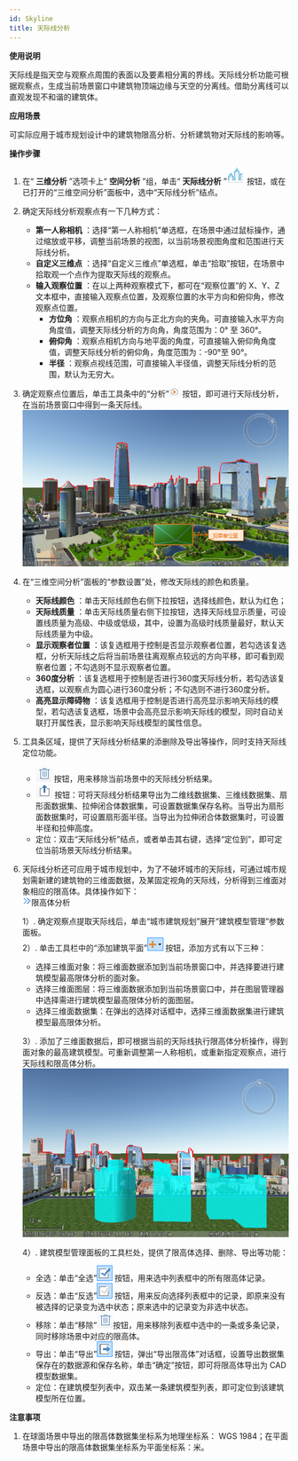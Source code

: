 ```yaml
---
id: Skyline
title: 天际线分析
---
```

**使用说明**

天际线是指天空与观察点周围的表面以及要素相分离的界线。天际线分析功能可根据观察点，生成当前场景窗口中建筑物顶端边缘与天空的分离线。借助分离线可以直观发现不和谐的建筑体。

**应用场景**

可实际应用于城市规划设计中的建筑物限高分析、分析建筑物对天际线的影响等。

**操作步骤**

  1. 在“ **三维分析** ”选项卡上“ **空间分析** ”组，单击“ **天际线分析** ”![](img/Image_Skyline.large.png) 按钮，或在已打开的“三维空间分析”面板中，选中“天际线分析”结点。
  2. 确定天际线分析观察点有一下几种方式： 
       * **第一人称相机** ：选择“第一人称相机”单选框，在场景中通过鼠标操作，通过缩放或平移，调整当前场景的视图，以当前场景视图角度和范围进行天际线分析。
       * **自定义三维点** ：选择“自定义三维点”单选框，单击“拾取”按钮，在场景中拾取观一个点作为提取天际线的观察点。
       * **输入观察位置** ：在以上两种观察模式下，都可在“观察位置”的 X、Y、Z 文本框中，直接输入观察点位置，及观察位置的水平方向和俯仰角，修改观察点位置。 
         * **方位角** ：观察点相机的方向与正北方向的夹角。可直接输入水平方向角度值，调整天际线分析的方向角，角度范围为：0° 至 360°。
         * **俯仰角** ：观察点相机方向与地平面的角度，可直接输入俯仰角角度值，调整天际线分析的俯仰角，角度范围为：-90°至 90°。
         * **半径** ：观察点视线范围，可直接输入半径值，调整天际线分析的范围，默认为无穷大。
  3. 确定观察点位置后，单击工具条中的“分析”![](img/flag02.png) 按钮，即可进行天际线分析，在当前场景窗口中得到一条天际线。  
![天际线分析结果](img/SkylineResult.png)  
  
  4. 在“三维空间分析”面板的“参数设置”处，修改天际线的颜色和质量。 
       * **天际线颜色** ：单击天际线颜色右侧下拉按钮，选择线颜色，默认为红色；
       * **天际线质量** ：单击天际线质量右侧下拉按钮，选择天际线显示质量，可设置线质量为高级、中级或低级，其中，设置为高级时线质量最好，默认天际线质量为中级。
       * **显示观察者位置** ：该复选框用于控制是否显示观察者位置，若勾选该复选框，分析天际线之后将当前场景往离观察点较远的方向平移，即可看到观察者位置；不勾选则不显示观察者位置。
       * **360度分析** ：该复选框用于控制是否进行360度天际线分析，若勾选该复选框，以观察点为圆心进行360度分析；不勾选则不进行360度分析。
       * **高亮显示障碍物** ：该复选框用于控制是否进行高亮显示影响天际线的模型，若勾选该复选框，场景中会高亮显示影响天际线的模型，同时自动关联打开属性表，显示影响天际线模型的属性信息。
  5. 工具条区域，提供了天际线分析结果的添删除及导出等操作，同时支持天际线定位功能。 
       * ![](img/RemoveButton.png) 按钮，用来移除当前场景中的天际线分析结果。
       * ![](img/Export.png) 按钮：可将天际线分析结果导出为二维线数据集、三维线数据集、扇形面数据集、拉伸闭合体数据集，可设置数据集保存名称。当导出为扇形面数据集时，可设置扇形面半径。当导出为拉伸闭合体数据集时，可设置半径和拉伸高度。
       * 定位：双击“天际线分析”结点，或者单击其右键，选择“定位到”，即可定位当前场景天际线分析结果。
  6. 天际线分析还可应用于城市规划中，为了不破坏城市的天际线，可通过城市规划需新建的建筑物的三维面数据，及某固定视角的天际线，分析得到三维面对象相应的限高体。具体操作如下：  
![](img/close.gif)限高体分析

     1）. 确定观察点提取天际线后，单击“城市建筑规划”展开“建筑模型管理”参数面板。  
     2）. 单击工具栏中的“添加建筑平面”![](../../img/Add4.png) 按钮，添加方式有以下三种： 
       * 选择三维面对象：将三维面数据添加到当前场景窗口中，并选择要进行建筑模型最高限体分析的面对象。
       * 选择三维面图层：将三维面数据添加到当前场景窗口中，并在图层管理器中选择需进行建筑模型最高限体分析的面图层。
       * 选择三维面数据集：在弹出的选择对话框中，选择三维面数据集进行建筑模型最高限体分析。
  
     3）. 添加了三维面数据后，即可根据当前的天际线执行限高体分析操作，得到面对象的最高建筑模型。可重新调整第一人称相机，或重新指定观察点，进行天际线和限高体分析。  
![限高体分析结果  ](img/LimitBodyResult.png)  

      4）. 建筑模型管理面板的工具栏处，提供了限高体选择、删除、导出等功能： 
        * 全选：单击“全选”![](../../img/SelectAll.png) 按钮，用来选中列表框中的所有限高体记录。
        * 反选：单击“反选”![](../../img/SelectInvert.png) 按钮，用来反向选择列表框中的记录，即原来没有被选择的记录变为选中状态；原来选中的记录变为非选中状态。
        * 移除：单击“移除”![](img/RemoveButton.png)按钮，用来移除列表框中选中的一条或多条记录，同时移除场景中对应的限高体。
        * 导出：单击“导出”![](../../img/Export.png) 按钮，弹出“导出限高体”对话框，设置导出数据集保存在的数据源和保存名称，单击“确定”按钮，即可将限高体导出为 CAD 模型数据集。
        * 定位：在建筑模型列表中，双击某一条建筑模型列表，即可定位到该建筑模型所在位置。

**注意事项**

  1. 在球面场景中导出的限高体数据集坐标系为地理坐标系： WGS 1984；在平面场景中导出的限高体数据集坐标系为平面坐标系：米。
